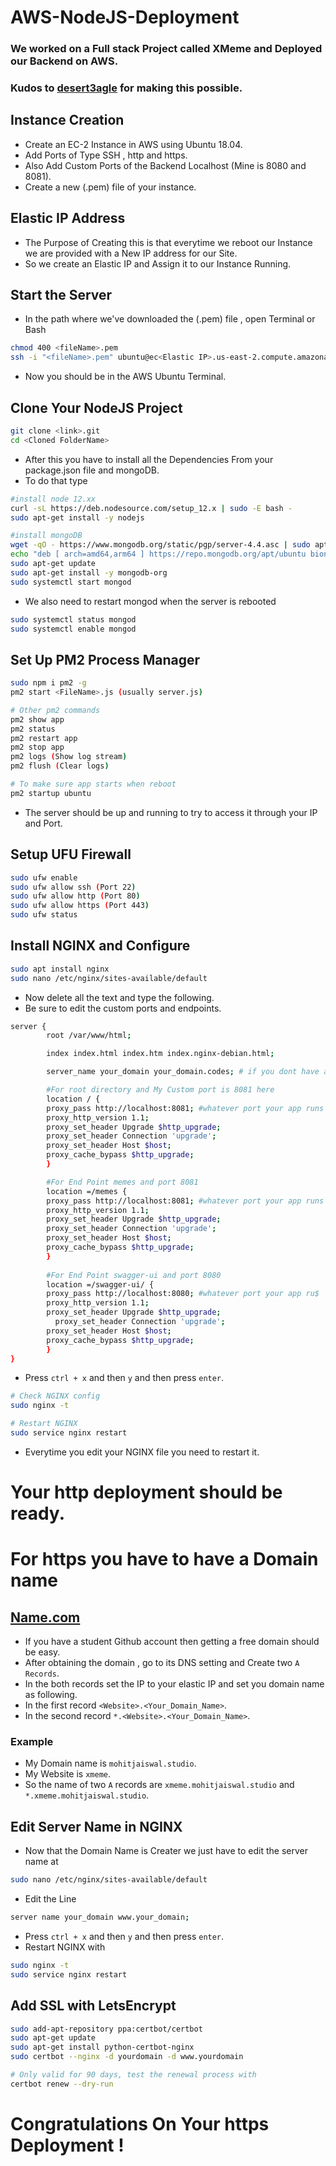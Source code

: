 # AWS-NodeJS-Deployment

### We worked on a Full stack Project called XMeme and Deployed our Backend on AWS.
### Kudos to [desert3agle](https://github.com/desert3agle) for making this possible.

## Instance Creation

* Create an EC-2 Instance in AWS using Ubuntu 18.04.
* Add Ports of Type SSH , http and https.
* Also Add Custom Ports of the Backend Localhost (Mine is 8080 and 8081).
* Create a new (.pem) file of your instance.

## Elastic IP Address

* The Purpose of Creating this is that everytime we reboot our Instance we are provided with a New IP address for our Site.
* So we create an Elastic IP and Assign it to our Instance Running.

## Start the Server

* In the path where we've downloaded the (.pem) file , open Terminal or Bash 

```bash
chmod 400 <fileName>.pem
ssh -i "<fileName>.pem" ubuntu@ec<Elastic IP>.us-east-2.compute.amazonaws.com
```

* Now you should be in the AWS Ubuntu Terminal.

## Clone Your NodeJS Project

```bash
git clone <link>.git
cd <Cloned FolderName>
```

* After this you have to install all the Dependencies From your package.json file and mongoDB.
* To do that type

```bash
#install node 12.xx
curl -sL https://deb.nodesource.com/setup_12.x | sudo -E bash -
sudo apt-get install -y nodejs

#install mongoDB
wget -qO - https://www.mongodb.org/static/pgp/server-4.4.asc | sudo apt-key add -
echo "deb [ arch=amd64,arm64 ] https://repo.mongodb.org/apt/ubuntu bionic/mongodb-org/4.4 multiverse" | sudo tee /etc/apt/sources.list.d/mongodb-org-4.4.list
sudo apt-get update
sudo apt-get install -y mongodb-org
sudo systemctl start mongod
```

* We also need to restart mongod when the server is rebooted 

```bash
sudo systemctl status mongod
sudo systemctl enable mongod
```

## Set Up PM2 Process Manager

```bash
sudo npm i pm2 -g
pm2 start <FileName>.js (usually server.js)

# Other pm2 commands
pm2 show app
pm2 status
pm2 restart app
pm2 stop app
pm2 logs (Show log stream)
pm2 flush (Clear logs)

# To make sure app starts when reboot
pm2 startup ubuntu
```

* The server should be up and running to try to access it through your IP and Port.

## Setup UFU Firewall

```bash
sudo ufw enable
sudo ufw allow ssh (Port 22)
sudo ufw allow http (Port 80)
sudo ufw allow https (Port 443)
sudo ufw status
```

## Install NGINX and Configure

```bash
sudo apt install nginx
sudo nano /etc/nginx/sites-available/default
```
* Now delete all the text and type the following.
* Be sure to edit the custom ports and endpoints.
```bash
server {
        root /var/www/html;

        index index.html index.htm index.nginx-debian.html;

        server_name your_domain your_domain.codes; # if you dont have a domain name then edit this line as (server_name _;)

        #For root directory and My Custom port is 8081 here
        location / {
        proxy_pass http://localhost:8081; #whatever port your app runs on
        proxy_http_version 1.1;
        proxy_set_header Upgrade $http_upgrade;
        proxy_set_header Connection 'upgrade';
        proxy_set_header Host $host;
        proxy_cache_bypass $http_upgrade;
        }

        #For End Point memes and port 8081
        location =/memes {
        proxy_pass http://localhost:8081; #whatever port your app runs on
        proxy_http_version 1.1;
        proxy_set_header Upgrade $http_upgrade;
        proxy_set_header Connection 'upgrade';
        proxy_set_header Host $host;
        proxy_cache_bypass $http_upgrade;
        }
        
        #For End Point swagger-ui and port 8080
        location =/swagger-ui/ {
        proxy_pass http://localhost:8080; #whatever port your app ru$
        proxy_http_version 1.1;
        proxy_set_header Upgrade $http_upgrade;
	      proxy_set_header Connection 'upgrade';
        proxy_set_header Host $host;
        proxy_cache_bypass $http_upgrade;
        }
}
```
* Press `ctrl + x` and then `y` and then press `enter`.

```bash
# Check NGINX config
sudo nginx -t

# Restart NGINX
sudo service nginx restart
```

* Everytime you edit your NGINX file you need to restart it.

# Your http deployment should be ready.

# For https you have to have a Domain name

## [Name.com](https://www.name.com/partner/github-students)

* If you have a student Github account then getting a free domain should be easy.
* After obtaining the domain , go to its DNS setting and Create two `A Records`.
* In the both records set the IP to your elastic IP and set you domain name as following.
* In the first record `<Website>.<Your_Domain_Name>`.
* In the second record `*.<Website>.<Your_Domain_Name>`.

### Example

* My Domain name is `mohitjaiswal.studio`.
* My Website is `xmeme`.
* So the name of two `A` records are `xmeme.mohitjaiswal.studio` and `*.xmeme.mohitjaiswal.studio`.

## Edit Server Name in NGINX

* Now that the Domain Name is Creater we just have to edit the server name at
```bash
sudo nano /etc/nginx/sites-available/default
```
* Edit the Line
```bash
server name your_domain www.your_domain;
```
* Press `ctrl + x` and then `y` and then press `enter`.
* Restart NGINX with
```bash
sudo nginx -t
sudo service nginx restart
```


## Add SSL with LetsEncrypt

```bash
sudo add-apt-repository ppa:certbot/certbot
sudo apt-get update
sudo apt-get install python-certbot-nginx
sudo certbot --nginx -d yourdomain -d www.yourdomain

# Only valid for 90 days, test the renewal process with
certbot renew --dry-run
```

# Congratulations On Your https Deployment !



